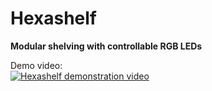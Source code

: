 # Hexashelf

**Modular shelving with controllable RGB LEDs**

Demo video:  
[![Hexashelf demonstration video](http://img.youtube.com/vi/vRGhsGavFzA/0.jpg)](https://youtube.com/shorts/vRGhsGavFzA "Hexashelf demonstration video")

